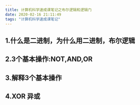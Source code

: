 ```yaml
---
title: 计算机科学速成课笔记之布尔逻辑和逻辑门
date: 2020-02-16 21:11:49
tags: "计算机科学速成课笔记"
---
```


## 1.什么是二进制，为什么用二进制，布尔逻辑

## 2.3个基本操作:NOT,AND,OR

## 3.解释3个基本操作

## 4.XOR 异或